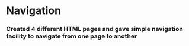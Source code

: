 # Navigation
### Created 4 different HTML pages and gave simple navigation facility to navigate from one page to another  ###
